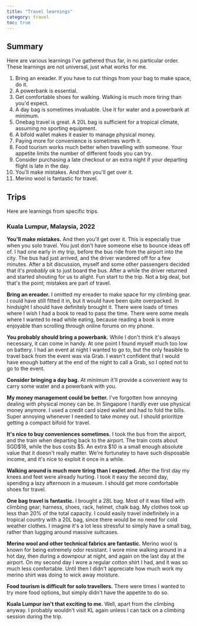```yaml
---
title: "Travel learnings"
category: travel
toc: true
---
```


## Summary

Here are various learnings I've gathered thus far, in no particular order.
These learnings are not universal, just what works for me.

1. Bring an ereader. If you have to cut things from your bag to make space, do
   it.
2. A powerbank is essential.
3. Get comfortable shoes for walking. Walking is much more tiring than you'd
   expect.
4. A day bag is sometimes invaluable. Use it for water and a powerbank at
   minimum.
5. Onebag travel is great. A 20L bag is sufficient for a tropical climate,
   assuming no sporting equipment.
6. A bifold wallet makes it easier to manage physical money.
7. Paying more for convenience is sometimes worth it.
8. Food tourism works much better when travelling with someone. Your appetite
   limits the number of different foods you can try.
9. Consider purchasing a late checkout or an extra night if your departing
   flight is late in the day.
10. You'll make mistakes. And then you'll get over it.
11. Merino wool is fantastic for travel.

## Trips

Here are learnings from specific trips.

### Kuala Lumpur, Malaysia, 2022

**You'll make mistakes.** And then you'll get over it. This is especially true
when you solo travel. You just don't have someone else to bounce ideas off of.
I had one early in my trip, before the bus ride from the airport into the city.
The bus had just arrived, and the driver wandered off for a few minutes. After
a bit discussion, myself and some other passengers decided that it's _probably_
ok to just board the bus. After a while the driver returned and started
shouting for us to alight. Fun start to the trip. Not a big deal, but that's
the point; mistakes are part of travel.

**Bring an ereader.** I omitted my ereader to make space for my climbing gear.
I could have still fitted it in, but it would have been quite overpacked. In
hindsight I should have definitely brought it. There were loads of times where
I wish I had a book to read to pass the time. There were some meals where I
wanted to read while eating, because reading a book is more enjoyable than
scrolling through online forums on my phone.

**You probably should bring a powerbank.** While I don't think it's always
necessary, it can come in handy. At one point I found myself much too low on
battery. I had an event at night I wanted to go to, but the only feasible to
travel back from the event was via Grab. I wasn't confident that I would have
enough battery at the end of the night to call a Grab, so I opted not to go to
the event.

**Consider bringing a day bag.** At minimum it'll provide a convenient way to
carry some water and a powerbank with you.

**My money management could be better.** I've forgotten how annoying dealing
with physical money can be. In Singapore I hardly ever use physical money
anymore. I used a credit card sized wallet and had to fold the bills. Super
annoying whenever I needed to take money out. I should prioritize getting a
compact bifold for travel.

**It's nice to buy conveniences sometimes.** I took the bus from the airport,
and the train when departing back to the airport. The train costs about SGD$18,
while the bus costs $5. An extra $10 is a small enough absolute value that it
doesn't really matter. We're fortunatey to have such disposable income, and
it's nice to exploit it once in a while.

**Walking around is much more tiring than I expected.** After the first day my
knees and feet were already hurting. I took it easy the second day, spending a
lazy afternoon in a museum. I should get more comfortable shoes for travel.

**One bag travel is fantastic.** I brought a 28L bag. Most of it was filled
with climbing gear; harness, shoes, rack, helmet, chalk bag. My clothes took up
less than 20% of the total capacity. I could easily travel indefinitely in a
tropical country with a 20L bag, since there would be no need for cold weather
clothes. I imagine it's a lot less stressful to simply have a small bag, rather
than lugging around massive suitcases.

**Merino wool and other technical fabrics are fantastic.** Merino wool is known
for being extremely odor resistant. I wore mine walking around in a hot day,
then during a downpour at night, and again on the last day at the airport. On
my second day I wore a regular cotton shirt I had, and it was so much less
comfortable. Until then I didn't appreciate how much work my merino shirt was
doing to wick away moisture.

**Food tourism is difficult for solo travellers.** There were times I wanted to
try more food options, but simply didn't have the appetite to do so.

**Kuala Lumpur isn't that exciting to me.** Well, apart from the climbing
anyway. I probably wouldn't visit KL again unless I can tack on a climbing
session during the trip.
